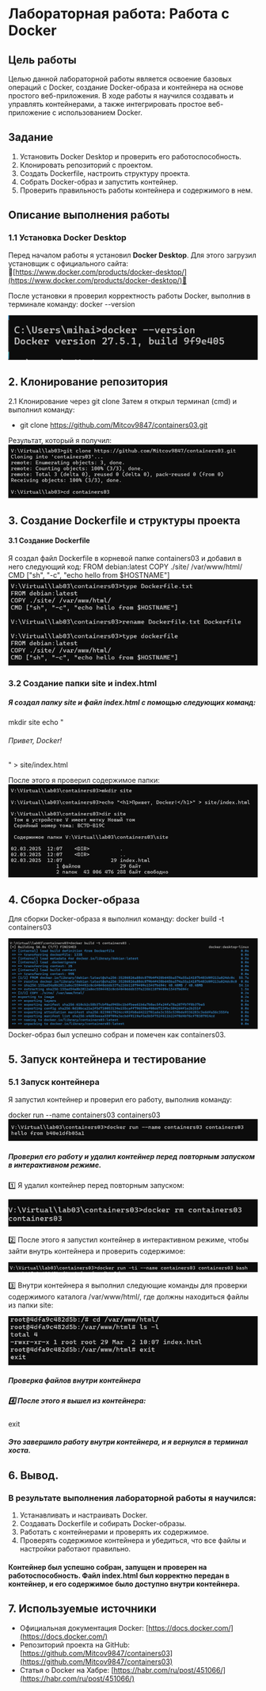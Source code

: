 # Лабораторная работа: Работа с Docker

## Цель работы
Целью данной лабораторной работы является освоение базовых операций с Docker, создание Docker-образа и контейнера на основе простого веб-приложения. В ходе работы я научился создавать и управлять контейнерами, а также интегрировать простое веб-приложение с использованием Docker.

## Задание
1. Установить Docker Desktop и проверить его работоспособность.
2. Клонировать репозиторий с проектом.
3. Создать Dockerfile, настроить структуру проекта.
4. Собрать Docker-образ и запустить контейнер.
5. Проверить правильность работы контейнера и содержимого в нем.

## Описание выполнения работы

### 1.1 Установка Docker Desktop

Перед началом работы я установил **Docker Desktop**. Для этого загрузил установщик с официального сайта:  
            🔗[https://www.docker.com/products/docker-desktop/](https://www.docker.com/products/docker-desktop/)🔗

После установки я проверил корректность работы Docker, выполнив в терминале команду:  docker --version

![alt text](/image/image.png)

## 2. Клонирование репозитория
2.1 Клонирование через git clone
Затем я открыл терминал (cmd) и выполнил команду:
- git clone https://github.com/Mitcov9847/containers03.git 

Результат, который я получил:
![alt text](/image/image-1.png)

## 3. Создание Dockerfile и структуры проекта

#### 3.1 Создание Dockerfile
Я создал файл Dockerfile в корневой папке containers03 и добавил в него следующий код:
FROM debian:latest
COPY ./site/ /var/www/html/
CMD ["sh", "-c", "echo hello from $HOSTNAME"]
![alt text](/image/image-2.png)

### 3.2 Создание папки site и index.html

##### Я создал папку site и файл index.html с помощью следующих команд:
mkdir site echo "<h6>Привет, Docker!</h6>" > site/index.html

После этого я проверил содержимое папки:
![alt text](/image/image-3.png)

## 4. Сборка Docker-образа

Для сборки Docker-образа я выполнил команду:
docker build -t containers03 

![alt text](/image/image-4.png)
Docker-образ был успешно собран и помечен как containers03.

## 5. Запуск контейнера и тестирование

### 5.1 Запуск контейнера

Я запустил контейнер и проверил его работу, выполнив команду:

docker run --name containers03 containers03
![alt text](/image/image-5.png)
##### Проверил его работу и удалил контейнер перед повторным запуском в интерактивном режиме.

1️⃣ Я удалил контейнер перед повторным запуском:

![alt text](/image/image-6.png)

2️⃣ После этого я запустил контейнер в интерактивном режиме, чтобы зайти внутрь контейнера и проверить содержимое:

![alt text](/image/image-8.png)

3️⃣ Внутри контейнера я выполнил следующие команды для проверки содержимого каталога /var/www/html/, где должны находиться файлы из папки site:

![alt text](/image/image-9.png)
##### Проверка файлов внутри контейнера

##### 4️⃣ После этого я вышел из контейнера:
exit
##### Это завершило работу внутри контейнера, и я вернулся в терминал хоста.

## 6. Вывод.

### В результате выполнения лабораторной работы я научился:
1. Устанавливать и настраивать Docker.
2. Создавать Dockerfile и собирать Docker-образы.
3. Работать с контейнерами и проверять их содержимое.
4. Проверять содержимое контейнера и убедиться, что все файлы и настройки работают правильно.
#### Контейнер был успешно собран, запущен и проверен на работоспособность. Файл index.html был корректно передан в контейнер, и его содержимое было доступно внутри контейнера.

## 7. Используемые источники
- Официальная документация Docker: [https://docs.docker.com/](https://docs.docker.com/)
- Репозиторий проекта на GitHub: [https://github.com/Mitcov9847/containers03](https://github.com/Mitcov9847/containers03)
- Статья о Docker на Хабре: [https://habr.com/ru/post/451066/](https://habr.com/ru/post/451066/)
